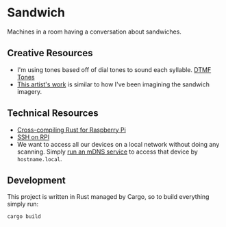 # Sandwich
Machines in a room having a conversation about sandwiches.

## Creative Resources
- I'm using tones based off of dial tones to sound each syllable. [DTMF Tones](http://www.dialabc.com/sound/dtmf.html)
- [This artist's work](https://www.istockphoto.com/portfolio/bad_arithmetic?assettype=image&sort=mostpopular) is similar to how I've been imagining the sandwich imagery.

## Technical Resources
- [Cross-compiling Rust for Raspberry Pi](https://hackernoon.com/compiling-rust-for-the-raspberry-pi-49fdcd7df658)
- [SSH on RPI](https://www.raspberrypi.org/documentation/remote-access/ssh/)
- We want to access all our devices on a local network without doing any scanning.
  Simply [run an mDNS service](https://www.howtogeek.com/167190/how-and-why-to-assign-the-.local-domain-to-your-raspberry-pi/) to access that device by `hostname.local`.

## Development
This project is written in Rust managed by Cargo, so to build everything simply run:
```sh
cargo build
```
